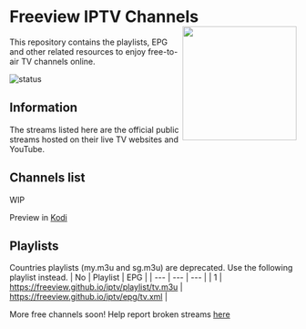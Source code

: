 # Freeview IPTV Channels <img align="right" src="http://freeview.github.io/iptv/freeview.png" width="200">
This repository contains the playlists, EPG and other related resources to enjoy free-to-air TV channels online.

![status](https://img.shields.io/badge/tokenizer-ONLINE-brightgreen.svg?style=flat)

## Information
The streams listed here are the official public streams hosted on their live TV websites and YouTube.

## Channels list
WIP

Preview in [Kodi](https://www.youtube.com/watch?v=u5BUG6iQHUc)

## Playlists

Countries playlists (my.m3u and sg.m3u) are deprecated. Use the following playlist instead.
| No | Playlist |  EPG |
| --- | --- | --- |
| 1 | https://freeview.github.io/iptv/playlist/tv.m3u | https://freeview.github.io/iptv/epg/tv.xml |

More free channels soon! Help report broken streams [here](https://github.com/freeview/iptv/issues/new)
